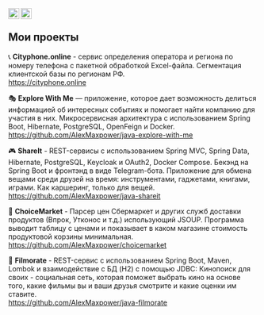 <a href="https://t.me/Maxpower2k">
  <img align="left" alt="Telegram" width="22px" src="https://cdn.jsdelivr.net/npm/simple-icons@v3/icons/telegram.svg" />
</a>
<a href="https://twitter.com/AlEremin">
  <img align="left" alt="Twitter" width="22px" src="https://cdn.jsdelivr.net/npm/simple-icons@v3/icons/twitter.svg" />
</a><br />

## Мои проекты

📞 **Cityphone.online** - сервис определения оператора и региона по номеру телефона с пакетной обработкой Excel-файла. Сегментация клиентской базы по регионам РФ.<br />
<a href="https://cityphone.online/">https://cityphone.online</a>

🎭 **Explore With Me** — приложение, которое дает возможность делиться информацией об интересных событиях и помогает найти компанию для участия в них. Микросервисная архитектура с использованием Spring Boot, Hibernate, PostgreSQL, OpenFeign и Docker.<br/>
https://github.com/AlexMaxpower/java-explore-with-me

🎮 **ShareIt** - REST-сервисы с использованием Spring MVC, Spring Data, Hibernate, PostgreSQL, Keycloak и OAuth2, Docker Compose. Бекэнд на Spring Boot и фронтэнд в виде Telegram-бота.
Приложение для обмена вещами среди друзей на время: инструментами, гаджетами, книгами, играми. Как каршеринг, только для вещей.<br />
https://github.com/AlexMaxpower/java-shareit

🛒 **ChoiceMarket** - Парсер цен Сбермаркет и других служб доставки продуктов (Впрок, Утконос и т.д.) использующий JSOUP. Программа выводит таблицу с ценами и показывает в каком магазине стоимость продуктовой корзины минимальная.<br />
https://github.com/AlexMaxpower/choicemarket

🎥 **Filmorate** - REST-сервис с использованием Spring Boot, Maven, Lombok и взаимодействие с БД (H2) с помощью JDBC: Кинопоиск для своих - социальная сеть, которая
поможет выбрать кино на основе того, какие фильмы вы и ваши друзья смотрите и какие оценки им ставите.<br />
https://github.com/AlexMaxpower/java-filmorate
